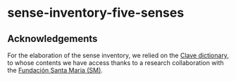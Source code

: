 # sense-inventory-five-senses
## Acknowledgements
For the elaboration of the sense inventory, we relied on the [Clave dictionary](http://clave.smdiccionarios.com/app.php), to whose contents we have access thanks to a research collaboration with the [Fundación Santa Maria (SM)](https://www.fundacion-sm.org/).
